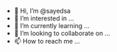 - 👋 Hi, I’m @sayedsa
- 👀 I’m interested in ...
- 🌱 I’m currently learning ...
- 💞️ I’m looking to collaborate on ...
- 📫 How to reach me ...

<!---
sayedsa/sayedsa is a ✨ special ✨ repository because its `README.md` (this file) appears on your GitHub profile.
You can click the Preview link to take a look at your changes.
--->
